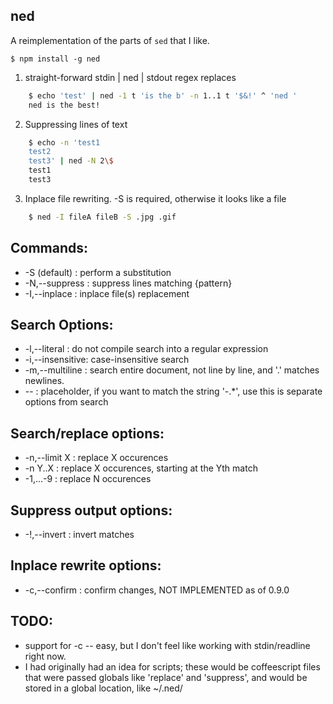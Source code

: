  ned
-----

A reimplementation of the parts of `sed` that I like.

`$ npm install -g ned`

1. straight-forward stdin | ned | stdout regex replaces

```sh
    $ echo 'test' | ned -1 t 'is the b' -n 1..1 t '$&!' ^ 'ned '
    ned is the best!
```

2. Suppressing lines of text

```sh
    $ echo -n 'test1
    test2
    test3' | ned -N 2\$
    test1
    test3
```

3. Inplace file rewriting. -S is required, otherwise it looks like a file

```sh
    $ ned -I fileA fileB -S .jpg .gif
```

## Commands:

*  -S (default)  : perform a substitution
*  -N,--suppress : suppress lines matching {pattern}
*  -I,--inplace  : inplace file(s) replacement

## Search Options:

*  -l,--literal    : do not compile search into a regular expression
*  -i,--insensitive: case-insensitive search
*  -m,--multiline  : search entire document, not line by line, and '.' matches newlines.
*  --              : placeholder, if you want to match the string '-.*', use this is separate options from search

## Search/replace options:

*  -n,--limit X    : replace X occurences
*  -n Y..X         : replace X occurences, starting at the Yth match
*  -1,...-9        : replace N occurences

## Suppress output options:

*  -!,--invert     : invert matches

## Inplace rewrite options:

*  -c,--confirm    : confirm changes, NOT IMPLEMENTED as of 0.9.0

## TODO:

* support for -c -- easy, but I don't feel like working with stdin/readline right now.
* I had originally had an idea for scripts; these would be coffeescript files that were passed globals like 'replace' and 'suppress', and would be stored in a global location, like ~/.ned/